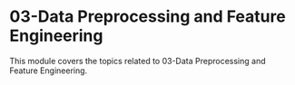 # 03-Data Preprocessing and Feature Engineering

This module covers the topics related to 03-Data Preprocessing and Feature Engineering.